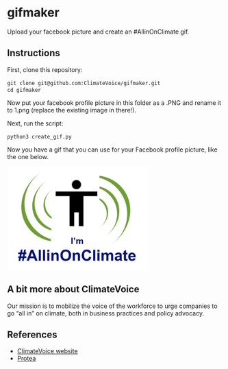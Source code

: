 # gifmaker
Upload your facebook picture and create an #AllinOnClimate gif.

## Instructions

First, clone this repository:

```
git clone git@github.com:ClimateVoice/gifmaker.git
cd gifmaker
```

Now put your facebook profile picture in this folder as a .PNG and rename it to 1.png (replace the existing image in there!).

Next, run the script:

```
python3 create_gif.py
```

Now you have a gif that you can use for your Facebook profile picture, like the one below.

![](https://github.com/ClimateVoice/gifmaker/blob/master/Gif-2020-43-07-16-43-07.gif?raw=true)

## A bit more about ClimateVoice
Our mission is to mobilize the voice of the workforce to urge companies to go “all in” on climate, both in business practices and policy advocacy.

## References
* [ClimateVoice website](https://climatevoice.org)
* [Protea](http://protea.earth)
